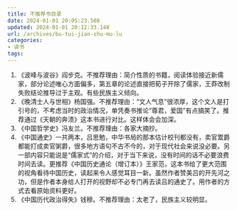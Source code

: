 ```yaml
---
title: 不推荐书目录
date: 2024-01-01 20:05:23.508
updated: 2024-01-01 20:12:33.148
url: /archives/bu-tui-jian-shu-mu-lu
categories: 
- 读书
tags: 
---
```


1. 《波峰与波谷》阎步克。不推荐理由：简介性质的书籍，阅读体验接近新儒家，部分论述唯心方面偏多，第五章的论述直接把荀子开除了儒家，王莽改制失败结论推导过于主观。有些民族主义倾向。
2. 《晚清士人与世相》杨国强。不推荐理由：“文人气息”很浓厚，这个文人是打引号的，不考虑当时的政治情况，单凭奏书推论“尊君，爱国”有点搞笑了。推荐通过《天朝的奔溃》这本书进行对比。这样体会会加深。
3. 《中国哲学史》冯友兰。不推荐理由：各家大摘抄。
4. 《中国通史》一共两本，吕思勉，中华书局的那本估计校刊都没有，卖官鬻爵都能打成卖官粥爵，很多地方语句不古不今的，对于现代社会来说没必要。另一部内容只能说是“儒家式”的介绍，对于当下来说，没有时间的话不必要浪费时间去读。更推荐《中国历史通论（增订本）》王家范，这本书给了更大范围的视角看待中国历史，读起来令人感觉耳目一新。虽然作者赞美吕的开先河之功，但是作者本身给人打开的视野却不必专门再去读吕的通史了。用作者的方式去看原始资料更好。
5. 《中国历代政治得失》钱穆。不推荐理由：太老了，民族主义较明显。